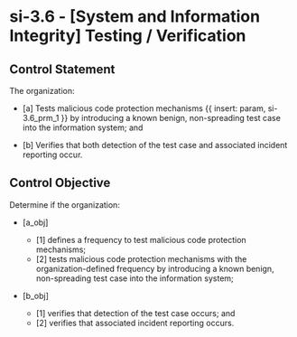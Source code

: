 # si-3.6 - \[System and Information Integrity\] Testing / Verification

## Control Statement

The organization:

- \[a\] Tests malicious code protection mechanisms {{ insert: param, si-3.6_prm_1 }} by introducing a known benign, non-spreading test case into the information system; and

- \[b\] Verifies that both detection of the test case and associated incident reporting occur.

## Control Objective

Determine if the organization:

- \[a_obj\]

  - \[1\] defines a frequency to test malicious code protection mechanisms;
  - \[2\] tests malicious code protection mechanisms with the organization-defined frequency by introducing a known benign, non-spreading test case into the information system;

- \[b_obj\]

  - \[1\] verifies that detection of the test case occurs; and
  - \[2\] verifies that associated incident reporting occurs.
